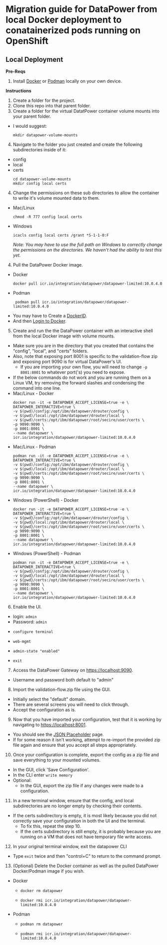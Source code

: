 # Migration guide for DataPower from local Docker deployment to conatainerized pods running on OpenShift

## Local Deployment

**Pre-Reqs**

1. Install [Docker](https://docs.docker.com/get-docker/) or [Podman](https://podman.io/getting-started/installation) locally on your own device.
  
**Instructions**

1. Create a folder for the project.
2. Clone this repo into that parent folder.
3. Create a folder for the virtual DatatPower container volume mounts into your parent folder.
  - I would suggest:
    ```
    mkdir datapower-volume-mounts
    ```
4. Navigate to the folder you just created and create the following subdirectories inside of it:
  - config
  - local
  - certs
    ```
    cd datapower-volume-mounts
    mkdir config local certs
    ```
4. Change the permissions on these sub directories to allow the container to write it's volume mounted data to them.
  - Mac/Linux
    ```
    chmod -R 777 config local certs
    ```
  - Windows 
    ```
    icacls config local certs /grant *S-1-1-0:F
    ```
    _Note: You may have to use the full path on Windows to correctly change the permissions on the directories. We haven't had the ability to test this yet._
4. Pull the DataPower Docker image.
  - Docker
     ```
     docker pull icr.io/integration/datapower/datapower-limited:10.0.4.0
     ```
  - Podman
    ```
     podman pull icr.io/integration/datapower/datapower-limited:10.0.4.0
     ```
  - You may have to Create a [DockerID](https://hub.docker.com/).
  - And then [Login to Docker](https://docs.docker.com/engine/reference/commandline/login/).
5. Create and run the the DataPower container with an interactive shell from the local Docker image with volume mounts.
  - Make sure you are in the directory that you created that contains the "config", "local", and "certs" folders.
  - Also, note that exposing port 8001 is specific to the validation-flow zip and exposing port 9090 is for virtual DataPower's UI.
    - If you are importing your own flow, you will need to change `-p 8001:8001` to whatever port('s) you need to expose.
  - If the below commands do not work and you are running them on a Linux VM, try removing the forward slashes and condensing the command into one line.
  - Mac/Linux - Docker
    ```
    docker run -it -e DATAPOWER_ACCEPT_LICENSE=true -e \
    DATAPOWER_INTERACTIVE=true \
    -v $(pwd)/config:/opt/ibm/datapower/drouter/config \
    -v $(pwd)/local:/opt/ibm/datapower/drouter/local \
    -v $(pwd)/certs:/opt/ibm/datapower/root/secire/user/certs \
    -p 9090:9090 \
    -p 8001:8001 \
    --name datapower \
    icr.io/integration/datapower/datapower-limited:10.0.4.0
    ```
  - Mac/Linux - Podman
    ```
    podman run -it -e DATAPOWER_ACCEPT_LICENSE=true -e \
    DATAPOWER_INTERACTIVE=true \
    -v $(pwd)/config:/opt/ibm/datapower/drouter/config \
    -v $(pwd)/local:/opt/ibm/datapower/drouter/local \
    -v $(pwd)/certs:/opt/ibm/datapower/root/secire/user/certs \
    -p 9090:9090 \
    -p 8001:8001 \
    --name datapower \
    icr.io/integration/datapower/datapower-limited:10.0.4.0
    ```
  - Windows (PowerShell) - Docker
    ```
    docker run -it -e DATAPOWER_ACCEPT_LICENSE=true -e \
    DATAPOWER_INTERACTIVE=true \
    -v ${pwd}/config:/opt/ibm/datapower/drouter/config \
    -v ${pwd}/local:/opt/ibm/datapower/drouter/local \
    -v ${pwd}/certs:/opt/ibm/datapower/root/secire/user/certs \
    -p 9090:9090 \
    -p 8001:8001 \
    --name datapower \
    icr.io/integration/datapower/datapower-limited:10.0.4.0
    ```
  - Windows (PowerShell) - Podman
    ```
    podman run -it -e DATAPOWER_ACCEPT_LICENSE=true -e \
    DATAPOWER_INTERACTIVE=true \
    -v ${pwd}/config:/opt/ibm/datapower/drouter/config \
    -v ${pwd}/local:/opt/ibm/datapower/drouter/local \
    -v ${pwd}/certs:/opt/ibm/datapower/root/secire/user/certs \
    -p 9090:9090 \
    -p 8001:8001 \
    --name datapower \
    icr.io/integration/datapower/datapower-limited:10.0.4.0
    ```
6. Enable the UI.
  - login: `admin`
  - Password: `admin`
  - ```
    configure terminal
    ```
  - ```
    web-mgmt
    ```
  - ```
    admin-state "enabled"
    ```
  - ```
    exit
    ```
7. Access the DataPower Gateway on [https://localhost:9090](https://localhost:9090).
  - Username and password both default to "admin"
8. Import the validation-flow.zip file using the GUI.
  - Initially select the "default" domain.
  - There are several screens you will need to click through.
  - Accept the configuration as is.
9. Now that you have imported your configuration, test that it is working by navigating to [https://localhost:8001](https://localhost:8001).
  - You should see the [JSON Placeholder](https://jsonplaceholder.typicode.com/) page.
  - If for some reason it isn't working, attempt to re-import the provided zip file again and ensure that you accept all steps appropriately.
10. Once your configuration is complete, export the config as a zip file and save everything to your mounted volumes.
  - In the GUI, click 'Save Configuration'.
  - In the CLI enter ```write memory```
  - Optional:
    - In the GUI, export the zip file if any changes were made to a configuration.
11. In a new terminal window, ensure that the config, and local subdirectories are no longer empty by checking their contents.
  - If the certs subdirectory is empty, it is most likely because you did not correctly save your configuration in both the UI and the terminal.
    - To fix this, repeat the step 10.
    - If the certs subdirectory is still empty, it is probably because you are running on a VM that does not have temporary file write access.
12. In your original terminal window, exit the datapower CLI
  - Type `exit` twice and then "control+C" to return to the command prompt.
13. (Optional) Delete the Docker container as well as the pulled DataPower Docker/Podman image if you wish.
  - Docker
    - ```
      docker rm datapower
      ```
    - ```
      docker rmi icr.io/integration/datapower/datapower-limited:10.0.4.0
      ```
  - Podman
    - ```
      podman rm datapower
      ```
    - ```
      podman rmi icr.io/integration/datapower/datapower-limited:10.0.4.0
      ```
